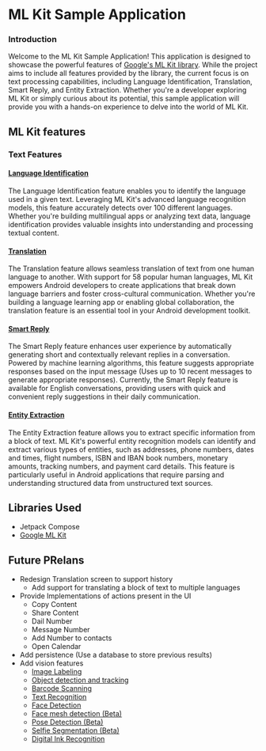 # ML Kit Sample Application
### Introduction
Welcome to the ML Kit Sample Application! This application is designed to showcase the powerful features of [Google's ML Kit library](https://developers.google.com/ml-kit). While the project aims to include all features provided by the library, the current focus is on text processing capabilities, including Language Identification, Translation, Smart Reply, and Entity Extraction. Whether you're a developer exploring ML Kit or simply curious about its potential, this sample application will provide you with a hands-on experience to delve into the world of ML Kit.

## ML Kit features

### Text Features
#### [Language Identification](https://developers.google.com/ml-kit/language/identification)
The Language Identification feature enables you to identify the language used in a given text. Leveraging ML Kit's advanced language recognition models, this feature accurately detects over 100 different languages. Whether you're building multilingual apps or analyzing text data, language identification provides valuable insights into understanding and processing textual content.

#### [Translation](https://developers.google.com/ml-kit/language/translation) 
The Translation feature allows seamless translation of text from one human language to another. With support for 58 popular human languages, ML Kit empowers Android developers to create applications that break down language barriers and foster cross-cultural communication. Whether you're building a language learning app or enabling global collaboration, the translation feature is an essential tool in your Android development toolkit.

#### [Smart Reply](https://developers.google.com/ml-kit/language/smart-reply)
The Smart Reply feature enhances user experience by automatically generating short and contextually relevant replies in a conversation. Powered by machine learning algorithms, this feature suggests appropriate responses based on the input message (Uses up to 10 recent messages to generate appropriate responses). Currently, the Smart Reply feature is available for English conversations, providing users with quick and convenient reply suggestions in their daily communication.

#### [Entity Extraction](https://developers.google.com/ml-kit/language/entity-extraction)
The Entity Extraction feature allows you to extract specific information from a block of text. ML Kit's powerful entity recognition models can identify and extract various types of entities, such as addresses, phone numbers, dates and times, flight numbers, ISBN and IBAN book numbers, monetary amounts, tracking numbers, and payment card details. This feature is particularly useful in Android applications that require parsing and understanding structured data from unstructured text sources.

## Libraries Used
* Jetpack Compose
* [Google ML Kit](https://developers.google.com/ml-kit)

## Future PRelans
* Redesign Translation screen to support history
  * Add support for translating a block of text to multiple languages
* Provide Implementations of actions present in the UI
  * Copy Content
  * Share Content
  * Dail Number
  * Message Number
  * Add Number to contacts
  * Open Calendar
* Add persistence (Use a database to store previous results)
* Add vision features
  * [Image Labeling](https://developers.google.com/ml-kit/vision/image-labeling)
  * [Object detection and tracking](https://developers.google.com/ml-kit/vision/object-detection)
  * [Barcode Scanning](https://developers.google.com/ml-kit/vision/barcode-scanning)
  * [Text Recognition](https://developers.google.com/ml-kit/vision/text-recognition/v2)
  * [Face Detection](https://developers.google.com/ml-kit/vision/face-detection)
  * [Face mesh detection (Beta)](https://developers.google.com/ml-kit/vision/face-mesh-detection)
  * [Pose Detection (Beta)](https://developers.google.com/ml-kit/vision/pose-detection)
  * [Selfie Segmentation (Beta)](https://developers.google.com/ml-kit/vision/selfie-segmentation)
  * [Digital Ink Recognition](https://developers.google.com/ml-kit/vision/digital-ink-recognition)